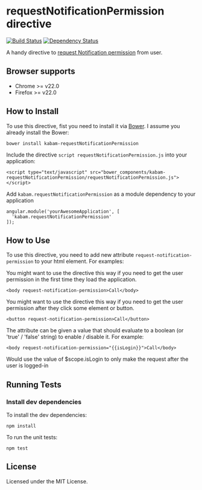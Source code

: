 requestNotificationPermission directive
=======================================

[![Build Status](https://travis-ci.org/mykabam/requestNotificationPermission.png?branch=master)](https://travis-ci.org/mykabam/requestNotificationPermission)
[![Dependency Status](https://gemnasium.com/mykabam/requestNotificationPermission.png)](https://gemnasium.com/mykabam/requestNotificationPermission)

A handy directive to [request Notification permission](http://www.w3.org/TR/2012/WD-notifications-20120614/#permission) from user.

## Browser supports

* Chrome >= v22.0
* Firefox >= v22.0

## How to Install

To use this directive, fist you need to install it via [Bower](http://bower.io/).
I assume you already install the Bower:

```
bower install kabam-requestNotificationPermission
```

Include the directive `script requestNotificationPermission.js` into your application:

```
<script type="text/javascript" src="bower_components/kabam-requestNotificationPermission/requestNotificationPermission.js"></script>
```

Add `kabam.requestNotificationPermission` as a module dependency to your application

```
angular.module('yourAwesomeApplication', [
  'kabam.requestNotificationPermission'
]);
```
## How to Use

To use this directive, you need to add new attribute `request-notification-permission` to your html element.
For examples:

You might want to use the directive this way if you need to get the user permission in the first time they load the application.
```
<body request-notification-permission>Call</body>
```

You might want to use the directive this way if you need to get the user permission after they click some element or button.
```
<button request-notification-permission>Call</button>
```

The attribute can be given a value that should evaluate to a boolean (or 'true' / 'false' string) to enable / disable it.
For example:

```
<body request-notification-permission="{{isLogin}}">Call</body>
```

Would use the value of $scope.isLogin to only make the request after the user is logged-in

## Running Tests

### Install dev dependencies

To install the dev dependencies:

```
npm install
```

To run the unit tests:

```
npm test
```

## License

Licensed under the MIT License.
